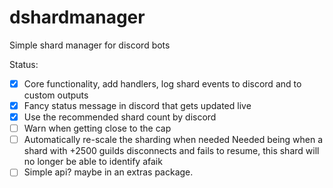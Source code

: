 # dshardmanager

Simple shard manager for discord bots

Status: 

 - [x] Core functionality, add handlers, log shard events to discord and to custom outputs
 - [x] Fancy status message in discord that gets updated live 
 - [x] Use the recommended shard count by discord
 - [ ] Warn when getting close to the cap
 - [ ] Automatically re-scale the sharding when needed 
        Needed being when a shard with +2500 guilds disconnects and fails to resume, this shard will no longer be able to identify afaik
 - [ ] Simple api? maybe in an extras package.